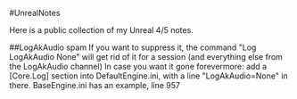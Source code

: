 #UnrealNotes

Here is a public collection of my Unreal 4/5 notes.

##LogAkAudio spam
If you want to suppress it, the command "Log LogAkAudio None" will get rid of it for a session (and everything else from the LogAkAudio channel)
In case you want it gone forevermore: add a [Core.Log] section into DefaultEngine.ini, with a line "LogAkAudio=None" in there.
BaseEngine.ini has an example, line 957
